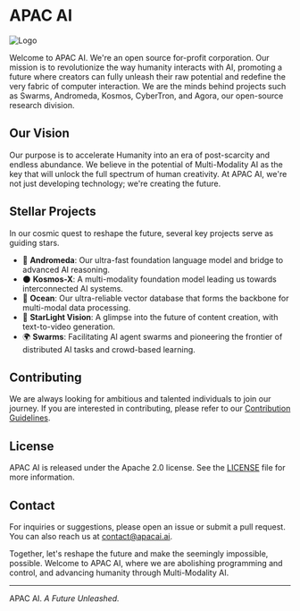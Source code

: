 # APAC AI

![Logo](logo.jpg)

Welcome to APAC AI. We're an open source for-profit corporation. Our mission is to revolutionize the way humanity interacts with AI, promoting a future where creators can fully unleash their raw potential and redefine the very fabric of computer interaction. We are the minds behind projects such as Swarms, Andromeda, Kosmos, CyberTron, and Agora, our open-source research division.

## Our Vision
Our purpose is to accelerate Humanity into an era of post-scarcity and endless abundance. We believe in the potential of Multi-Modality AI as the key that will unlock the full spectrum of human creativity. At APAC AI, we're not just developing technology; we're creating the future.

## Stellar Projects
In our cosmic quest to reshape the future, several key projects serve as guiding stars. 

- 🔭 **Andromeda**: Our ultra-fast foundation language model and bridge to advanced AI reasoning.
- 🌑 **Kosmos-X**: A multi-modality foundation model leading us towards interconnected AI systems.
- 🌊 **Ocean**: Our ultra-reliable vector database that forms the backbone for multi-modal data processing.
- 💫 **StarLight Vision**: A glimpse into the future of content creation, with text-to-video generation.
- 🌍 **Swarms**: Facilitating AI agent swarms and pioneering the frontier of distributed AI tasks and crowd-based learning.

## Contributing
We are always looking for ambitious and talented individuals to join our journey. If you are interested in contributing, please refer to our [Contribution Guidelines](CONTRIBUTING.md).

## License
APAC AI is released under the Apache 2.0 license. See the [LICENSE](LICENSE.md) file for more information.

## Contact
For inquiries or suggestions, please open an issue or submit a pull request. You can also reach us at [contact@apacai.ai](mailto:contact@apacai.ai).

Together, let's reshape the future and make the seemingly impossible, possible. Welcome to APAC AI, where we are abolishing programming and control, and advancing humanity through Multi-Modality AI.

---
APAC AI. *A Future Unleashed.*
